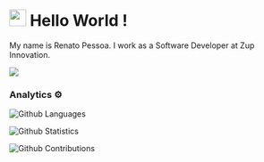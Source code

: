 
<h1><img src="https://emojis.slackmojis.com/emojis/images/1531849430/4246/blob-sunglasses.gif?1531849430" width="30"/> Hello World ! </h1>


My name is Renato Pessoa. I work as a Software Developer at Zup Innovation.

![](http://estruyf-github.azurewebsites.net/api/VisitorHit?user=pessoas&repo=pessoas&countColorcountColor)

### Analytics ⚙️

![Github Languages](https://github-readme-stats.vercel.app/api/top-langs/?username=pessoas&layout=compact&count_private=true)

![Github Statistics](https://github-readme-stats.vercel.app/api/?username=pessoas&count_private=true&show_icons=true)

![Github Contributions](https://github-readme-streak-stats.herokuapp.com/?user=pessoas&hide_border=true)
